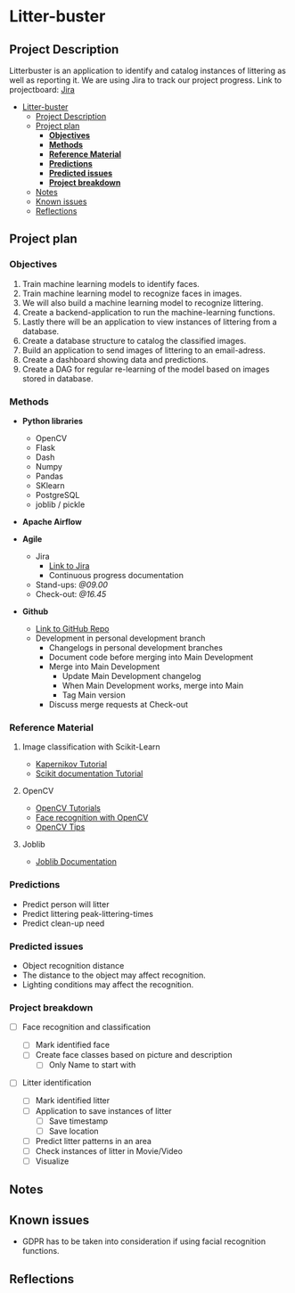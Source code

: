 # Litter-buster

## Project Description

Litterbuster is an application to identify and catalog instances of littering as well as reporting it.
We are using Jira to track our project progress. Link to projectboard: [Jira](https://mcvk.atlassian.net/jira/software/projects/LB/boards/2)

- [Litter-buster](#litter-buster)
  - [Project Description](#project-description)
  - [Project plan](#project-plan)
    - [**Objectives**](#objectives)
    - [**Methods**](#methods)
    - [**Reference Material**](#reference-material)
    - [**Predictions**](#predictions)
    - [**Predicted issues**](#predicted-issues)
    - [**Project breakdown**](#project-breakdown)
  - [Notes](#notes)
  - [Known issues](#known-issues)
  - [Reflections](#reflections)

## Project plan

### **Objectives**

1. Train machine learning models to identify faces.
2. Train machine learning model to recognize faces in images.
3. We will also build a machine learning model to recognize littering.
4. Create a backend-application to run the machine-learning functions.
5. Lastly there will be an application to view instances of littering from a database.
6. Create a database structure to catalog the classified images.
7. Build an application to send images of littering to an email-adress.
8. Create a dashboard showing data and predictions.
9. Create a DAG for regular re-learning of the model based on images stored in database.

### **Methods**

- **Python libraries**

  - OpenCV
  - Flask
  - Dash
  - Numpy
  - Pandas
  - SKlearn
  - PostgreSQL
  - joblib / pickle

- **Apache Airflow**
- **Agile**
  - Jira
    - [Link to Jira](https://mcvk.atlassian.net/jira/software/projects/LB/boards/2)
    - Continuous progress documentation
  - Stand-ups: _@09.00_
  - Check-out: _@16.45_
- **Github**
  - [Link to GitHub Repo](https://github.com/Swamp-Solutions/Litter-buster)
  - Development in personal development branch
    - Changelogs in personal development branches
    - Document code before merging into Main Development
    - Merge into Main Development
      - Update Main Development changelog
      - When Main Development works, merge into Main
      - Tag Main version
    - Discuss merge requests at Check-out

### **Reference Material**

1. Image classification with Scikit-Learn
   - [Kapernikov Tutorial](https://kapernikov.com/tutorial-image-classification-with-scikit-learn/)
   - [Scikit documentation Tutorial](https://scikit-learn.org/stable/auto_examples/classification/plot_digits_classification.html)
2. OpenCV

   - [OpenCV Tutorials](https://docs.opencv.org/4.x/d9/df8/tutorial_root.html)
   - [Face recognition with OpenCV](https://datagen.tech/guides/face-recognition/face-recognition-with-python/)
   - [OpenCV Tips](https://learnopencv.com/getting-started-with-opencv/)

3. Joblib
   - [Joblib Documentation](https://joblib.readthedocs.io/en/latest/)

### **Predictions**

- Predict person will litter
- Predict littering peak-littering-times
- Predict clean-up need

### **Predicted issues**

- Object recognition distance
- The distance to the object may affect recognition.
- Lighting conditions may affect the recognition.

### **Project breakdown**

- [ ] Face recognition and classification

  - [ ] Mark identified face
  - [ ] Create face classes based on picture and description
    - [ ] Only Name to start with

- [ ] Litter identification
  - [ ] Mark identified litter
  - [ ] Application to save instances of litter
    - [ ] Save timestamp
    - [ ] Save location
  - [ ] Predict litter patterns in an area
  - [ ] Check instances of litter in Movie/Video
  - [ ] Visualize

## Notes

## Known issues

- GDPR has to be taken into consideration if using facial recognition functions.

## Reflections
